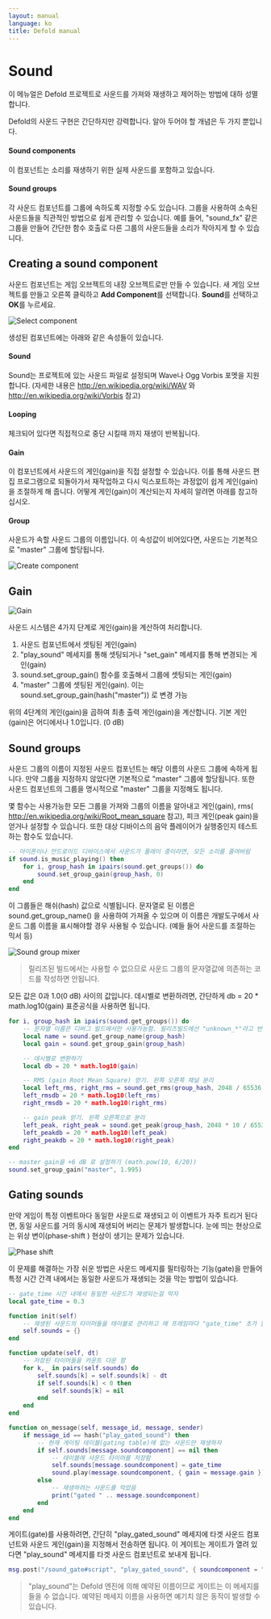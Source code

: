 ```yaml
---
layout: manual
language: ko
title: Defold manual
---
```


# Sound
이 메뉴얼은 Defold 프로젝트로 사운드를 가져와 재생하고 제어하는 방법에 대하 성멸합니다.

Defold의 사운드 구현은 간단하지만 강력합니다.  알아 두어야 할 개념은 두 가지 뿐입니다.

#### Sound components
이 컴포넌트는 소리를 재생하기 위한 실제 사운드를 포함하고 있습니다.

#### Sound groups
각 사운드 컴포넌트를 그룹에 속하도록 지정할 수도 있습니다. 그룹을 사용하여 소속된 사운드들을 직관적인 방법으로 쉽게 관리할 수 있습니다. 예를 들어, "sound_fx" 같은 그룹을 만들어 간단한 함수 호출로 다른 그룹의 사운드들을 소리가 작아지게 할 수 있습니다.

## Creating a sound component
사운드 컴포넌트는 게임 오브젝트의 내장 오브젝트로만 만들 수 있습니다. 새 게임 오브젝트를 만들고 오른쪽 클릭하고 **Add Component**를 선택합니다. **Sound**를 선택하고 **OK**를 누르세요.

![Select component](../images/sound/sound_select_component.png)

생성된 컴포넌트에는 아래와 같은 속성들이 있습니다.

#### Sound
Sound는 프로젝트에 있는 사운드 파일로 설정되며 Wave나 Ogg Vorbis 포멧을 지원합니다. (자세한 내용은  http://en.wikipedia.org/wiki/WAV 와 http://en.wikipedia.org/wiki/Vorbis 참고)

#### Looping
체크되어 있다면 직접적으로 중단 시킬때 까지 재생이 반복됩니다.

#### Gain
이 컴포넌트에서 사운드의 게인(gain)을 직접 설정할 수 있습니다. 이를 통해 사운드 편집 프로그램으로 되돌아가서 재작업하고 다시 익스포트하는 과정없이 쉽게 게인(gain)을 조절하게 해 줍니다. 어떻게 게인(gain)이 계산되는지 자세히 알려면 아래를 참고하십시오.

#### Group
사운드가 속할 사운드 그룹의 이름입니다. 이 속성값이 비어있다면, 사운드는 기본적으로 "master" 그룹에 할당됩니다.

![Create component](../images/sound/sound_create_component.png)

## Gain
![Gain](../images/sound/sound_gain.png)

사운드 시스템은 4가지 단계로 게인(gain)을 계산하여 처리합니다.

1. 사운드 컴포넌트에서 셋팅된 게인(gain)
2. "play_sound" 메세지를 통해 셋팅되거나 "set_gain" 메세지를 통해 변경되는 게인(gain)
3. sound.set_group_gain() 함수를 호출해서 그룹에 셋팅되는 게인(gain)
4. "master" 그룹에 셋팅된 게인(gain). 이는 sound.set_group_gain(hash("master")) 로 변경 가능

위의 4단계의 게인(gain)을 곱하여 최총 출력 게인(gain)을 계산합니다. 기본 게인(gain)은 어디에서나 1.0입니다. (0 dB)

## Sound groups
사운드 그룹의 이름이 지정된 사운드 컴포넌트는 해당 이름의 사운드 그룹에 속하게 됩니다. 만약 그룹을 지정하지 않았다면 기본적으로 "master" 그룹에 할당됩니다. 또한 사운드 컴포넌트의 그룹을 명시적으로 "master" 그룹을 지정해도 됩니다.

몇 함수는 사용가능한 모든 그룹을 가져와 그룹의 이름을 알아내고 게인(gain), rms( http://en.wikipedia.org/wiki/Root_mean_square 참고), 피크 게인(peak gain)을 얻거나 설정할 수 있습니다. 또한 대상 디바이스의 음악 플레이어가 실행중인지 테스트하는 함수도 있습니다.

```lua
-- 아이폰이나 안드로이드 디바이스에서 사운드가 플레이 중이라면, 모든 소리를 줄여버림
if sound.is_music_playing() then
    for i, group_hash in ipairs(sound.get_groups()) do
        sound.set_group_gain(group_hash, 0)
    end
end
```

이 그룹들은 해쉬(hash) 값으로 식별됩니다. 문자열로 된 이름은 sound.get_group_name() 을 사용하여 가져올 수 있으며 이 이름은 개발도구에서 사운드 그룹 이름을 표시해야할 경우 사용될 수 있습니다. (예들 들어 사운드를 조절하는 믹서 등)

![Sound group mixer](../images/sound/sound_mixer.png)

> 릴리즈된 빌드에서는 사용할 수 없으므로 사운드 그룹의 문자열값에 의존하는 코드를 작성하면 안됩니다.

모든 값은 0과 1.0(0 dB) 사이의 값입니다. 데시벨로 변환하려면, 간단하게 db = 20 * math.log10(gain) 표준공식을 사용하면 됩니다.

```lua
for i, group_hash in ipairs(sound.get_groups()) do
    -- 문자열 이름은 디버그 빌드에서만 사용가능함. 릴리즈빌드에선 "unknown_*"라고 반환됨
    local name = sound.get_group_name(group_hash)
    local gain = sound.get_group_gain(group_hash)

    -- 데시벨로 변환하기
    local db = 20 * math.log10(gain)

    -- RMS (gain Root Mean Square) 얻기. 왼쪽 오른쪽 채널 분리
    local left_rms, right_rms = sound.get_rms(group_hash, 2048 / 65536.0)
    left_rmsdb = 20 * math.log10(left_rms)
    right_rmsdb = 20 * math.log10(right_rms)

    -- gain peak 얻기. 왼쪽 오른쪽으로 분리
    left_peak, right_peak = sound.get_peak(group_hash, 2048 * 10 / 65536.0)
    left_peakdb = 20 * math.log10(left_peak)
    right_peakdb = 20 * math.log10(right_peak)
end

-- master gain을 +6 dB 로 설정하기 (math.pow(10, 6/20))
sound.set_group_gain("master", 1.995)
```

## Gating sounds
만약 게임이 특정 이벤트마다 동일한 사운드로 재생되고 이 이벤트가 자주 트리거 된다면, 동일 사운드를 거의 동시에 재생되어 버리는 문제가 발생합니다. 눈에 띄는 현상으로는 위상 변이(phase-shift ) 현상이 생기는 문제가 있습니다.

![Phase shift](../images/sound/sound_phase_shift.png)

이 문제를 해결하는 가장 쉬운 방법은 사운드 메세지를 필터링하는 기능(gate)을 만들어 특정 시간 간격 내에서는 동일한 사운드가 재생되는 것을 막는 방법이 있습니다.

```lua
-- gate_time 시간 내에서 동일한 사운드가 재생되는걸 막자
local gate_time = 0.3

function init(self)
    -- 재생된 사운드의 타이머들을 테이블로 관리하고 매 프레임마다 "gate_time" 초가 될 때까지 카운트 다운함. 그리고 나서 삭제
    self.sounds = {}
end

function update(self, dt)
    -- 저장된 타이머들을 카운트 다운 함
    for k,_ in pairs(self.sounds) do
        self.sounds[k] = self.sounds[k] - dt
        if self.sounds[k] < 0 then
            self.sounds[k] = nil
        end
    end
end

function on_message(self, message_id, message, sender)
    if message_id == hash("play_gated_sound") then
        -- 현재 게이팅 테이블(gating table)에 없는 사운드만 재생하자
        if self.sounds[message.soundcomponent] == nil then
            -- 테이블에 사운드 타이머를 저장함
            self.sounds[message.soundcomponent] = gate_time
            sound.play(message.soundcomponent, { gain = message.gain })
        else
            -- 재생하려는 사운드를 막았음
            print("gated " .. message.soundcomponent)
        end
    end
end
```

게이트(gate)를 사용하려면, 간단히 "play_gated_sound" 메세지에 타겟 사운드 컴포넌트와 사운드 게인(gain)을 지정해서 전송하면 됩니다. 이 게이트는 게이트가 열려 있다면 "play_sound" 메세지를 타겟 사운드 컴포넌트로 보내게 됩니다.

```lua
msg.post("/sound_gate#script", "play_gated_sound", { soundcomponent = "/sounds#explosion1, gain = 1.0 })
```

> "play_sound"는 Defold 엔진에 의해 예약된 이름이므로 게이트는 이 메세지를 들을 수 없습니다. 예약된 메세지 이름을 사용하면 예기치 않은 동작이 발생할 수 있습니다.
